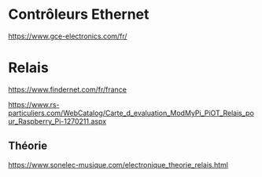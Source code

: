 # Contrôleurs Ethernet

https://www.gce-electronics.com/fr/

# Relais

https://www.findernet.com/fr/france

https://www.rs-particuliers.com/WebCatalog/Carte_d_evaluation_ModMyPi_PiOT_Relais_pour_Raspberry_Pi-1270211.aspx

## Théorie

https://www.sonelec-musique.com/electronique_theorie_relais.html
